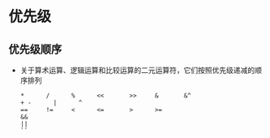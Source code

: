 # 优先级

## 优先级顺序

+ 关于算术运算、逻辑运算和比较运算的二元运算符，它们按照优先级递减的顺序排列

  ```text
  *      /      %      <<       >>     &       &^
  + -      |      ^
  ==     !=     <      <=       >      >=
  &&
  ||
  ``
